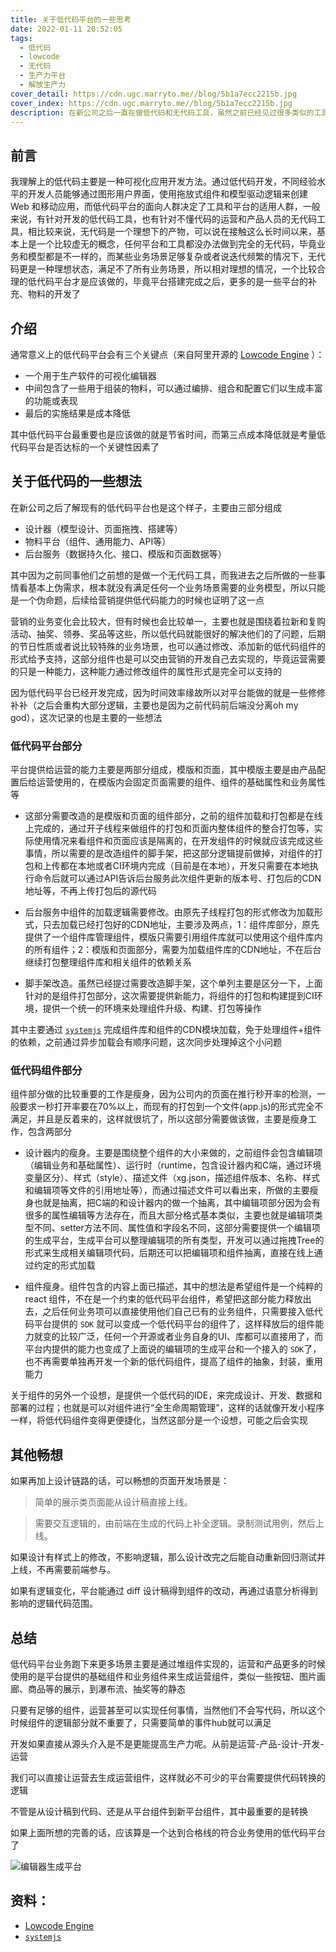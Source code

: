 ```yaml
---
title: 关于低代码平台的一些思考
date: 2022-01-11 20:52:05
tags:
  - 低代码
  - lowcode
  - 无代码
  - 生产力平台
  - 解放生产力
cover_detail: https://cdn.ugc.marryto.me//blog/5b1a7ecc2215b.jpg
cover_index: https://cdn.ugc.marryto.me//blog/5b1a7ecc2215b.jpg
description: 在新公司之后一直在做低代码和无代码工具，虽然之前已经见过很多类似的工具或者平台，而且刚开始接触前端的时候大家很熟悉的使用的dreamvever等，通俗来讲都是低代码工具，那做了这么长时间或者思考这么长时间，对代代码理解到底是怎么样的呢
---
```


## 前言
我理解上的低代码主要是一种可视化应用开发方法。通过低代码开发，不同经验水平的开发人员能够通过图形用户界面，使用拖放式组件和模型驱动逻辑来创建 Web 和移动应用，而低代码平台的面向人群决定了工具和平台的适用人群，一般来说，有针对开发的低代码工具，也有针对不懂代码的运营和产品人员的无代码工具，相比较来说，无代码是一个理想下的产物，可以说在接触这么长时间以来，基本上是一个比较虚无的概念，任何平台和工具都没办法做到完全的无代码，毕竟业务和模型都是不一样的，而某些业务场景足够复杂或者说迭代频繁的情况下，无代码更是一种理想状态，满足不了所有业务场景，所以相对理想的情况，一个比较合理的低代码平台才是应该做的，毕竟平台搭建完成之后，更多的是一些平台的补充、物料的开发了

## 介绍

通常意义上的低代码平台会有三个关键点（来自阿里开源的 [Lowcode Engine](https://lowcode-engine.cn/docV2/intro) ）：

- 一个用于生产软件的可视化编辑器
- 中间包含了一些用于组装的物料，可以通过编排、组合和配置它们以生成丰富的功能或表现
- 最后的实施结果是成本降低

其中低代码平台最重要也是应该做的就是节省时间，而第三点成本降低就是考量低代码平台是否达标的一个关键性因素了

## 关于低代码的一些想法

在新公司之后了解现有的低代码平台也是这个样子，主要由三部分组成

- 设计器（模型设计、页面拖拽、搭建等）
- 物料平台（组件、通用能力、API等）
- 后台服务（数据持久化、接口、模版和页面数据等）

其中因为之前同事他们之前想的是做一个无代码工具，而我进去之后所做的一些事情看基本上伪需求，根本就没有满足任何一个业务场景需要的业务模型，所以只能是一个伪命题，后续给营销提供低代码能力的时候也证明了这一点

营销的业务变化会比较大，但有时候也会比较单一，主要也就是围绕着拉新和复购活动、抽奖、领券、奖品等这些，所以低代码就能很好的解决他们的了问题，后期的节日性质或者说比较特殊的业务场景，也可以通过修改、添加新的低代码组件的形式给予支持，这部分组件也是可以交由营销的开发自己去实现的，毕竟运营需要的只是一种能力，这种能力通过修改组件的属性形式是完全可以支持的

因为低代码平台已经开发完成，因为时间效率缘故所以对平台能做的就是一些修修补补（之后会重构大部分逻辑，主要也是因为之前代码前后端没分离oh my god），这次记录的也是主要的一些想法

### 低代码平台部分

平台提供给运营的能力主要是两部分组成，模版和页面，其中模版主要是由产品配置后给运营使用的，在模版内会固定页面需要的组件、组件的基础属性和业务属性等

- 这部分需要改造的是模版和页面的组件部分，之前的组件加载和打包都是在线上完成的，通过开子线程来做组件的打包和页面内整体组件的整合打包等，实际使用情况来看组件和页面应该是隔离的，在开发组件的时候就应该完成这些事情，所以需要的是改造组件的脚手架，把这部分逻辑提前做掉，对组件的打包和上传都在本地或者CI环境内完成（目前是在本地），开发只需要在本地执行命令后就可以通过API告诉后台服务此次组件更新的版本号、打包后的CDN地址等，不再上传打包后的源代码

- 后台服务中组件的加载逻辑需要修改。由原先子线程打包的形式修改为加载形式，只去加载已经打包好的CDN地址，主要涉及两点，1：组件库部分，原先提供了一个组件库管理组件，模版只需要引用组件库就可以使用这个组件库内的所有组件；2：模版和页面部分，需要为加载组件库的CDN地址，不在后台继续打包整理组件库和相关组件的依赖关系

- 脚手架改造。虽然已经提过需要改造脚手架，这个单列主要是区分一下，上面针对的是组件打包部分，这次需要提供新能力，将组件的打包和构建提到CI环境，提供一个统一的环境来处理组件升级、构建、打包等操作

其中主要通过 [`systemjs`](https://github.com/systemjs/systemjs) 完成组件库和组件的CDN模块加载，免于处理组件+组件的依赖，之前通过异步加载会有顺序问题，这次同步处理掉这个小问题


### 低代码组件部分
组件部分做的比较重要的工作是瘦身，因为公司内的页面在推行秒开率的检测，一般要求一秒打开率要在70%以上，而现有的打包到一个文件(app.js)的形式完全不满足，并且是反着来的，这样就很坑了，所以这部分需要做该做，主要是瘦身工作，包含两部分

- 设计器内的瘦身。主要是围绕整个组件的大小来做的，之前组件会包含编辑项（编辑业务和基础属性）、运行时（runtime，包含设计器内和C端，通过环境变量区分）、样式（style）、描述文件（xg.json，描述组件版本、名称、样式和编辑项等文件的引用地址等），而通过描述文件可以看出来，所做的主要瘦身也就是抽离，把C端的和设计器内的做一个抽离，其中编辑项部分因为会有很多的属性编辑等方法存在，而且大部分格式基本类似，主要也就是编辑项类型不同、setter方法不同、属性值和字段名不同，这部分需要提供一个编辑项的生成平台，生成平台可以整理编辑项的所有类型，开发可以通过拖拽Tree的形式来生成相关编辑项代码，后期还可以把编辑项和组件抽离，直接在线上通过约定的形式加载

- 组件瘦身。组件包含的内容上面已描述，其中的想法是希望组件是一个纯粹的 react 组件，不在是一个约束的低代码平台组件，希望把这部分能力释放出去，之后任何业务项可以直接使用他们自己已有的业务组件，只需要接入低代码平台提供的 `SDK` 就可以变成一个低代码平台的组件了，这样释放后的组件能力就变的比较广泛，任何一个开源或者业务自身的UI、库都可以直接用了，而平台内提供的能力也变成了上面说的编辑项的生成平台和一个接入的 `SDK`了，也不再需要单独再开发一个新的低代码组件，提高了组件的抽象，封装，重用能力


关于组件的另外一个设想，是提供一个低代码的IDE，来完成设计、开发、数据和部署的过程；也就是可以对组件进行“全生命周期管理”，这样的话就像开发小程序一样，将低代码组件变得更便捷化，当然这部分是一个设想，可能之后会实现

## 其他畅想

如果再加上设计链路的话，可以畅想的页面开发场景是：

> 简单的展示类页面能从设计稿直接上线。

> 需要交互逻辑的，由前端在生成的代码上补全逻辑。录制测试用例，然后上线。

如果设计有样式上的修改，不影响逻辑，那么设计改完之后能自动重新回归测试并上线，不再需要前端参与。

如果有逻辑变化，平台能通过 diff 设计稿得到组件的改动，再通过语意分析得到影响的逻辑代码范围。

## 总结

低代码平台业务跑下来更多场景主要是通过堆组件实现的，运营和产品更多的时候使用的是平台提供的基础组件和业务组件来生成运营组件，类似一些按钮、图片画廊、商品等的展示，到瀑布流、抽奖等的静态

只要有足够的组件，运营甚至可以实现任何事情，当然他们不会写代码，所以这个时候组件的逻辑部分就不重要了，只需要简单的事件hub就可以满足

开发如果直接从源头介入是不是更能提高生产力呢。从前是运营-产品-设计-开发-运营

我们可以直接让运营去生成运营组件，这样就必不可少的平台需要提供代码转换的逻辑

不管是从设计稿到代码、还是从平台组件到新平台组件，其中最重要的是转换

如果上面所想的完善的话，应该算是一个达到合格线的符合业务使用的低代码平台了

<Image className="wysiwyg-image" src='https://cdn.ugc.marryto.me/blog/lowcode/WechatIMG435.jpeg' title='编辑器生成平台' alt='编辑器生成平台'/>

## 资料：
- [Lowcode Engine](https://lowcode-engine.cn/docV2/intro) 
- [`systemjs`](https://github.com/systemjs/systemjs)